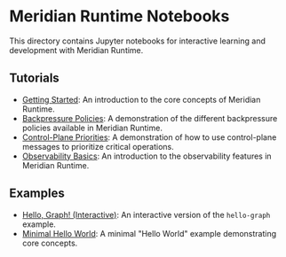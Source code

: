 # Meridian Runtime Notebooks

This directory contains Jupyter notebooks for interactive learning and development with Meridian Runtime.

## Tutorials

* [Getting Started](./tutorials/01-getting-started.ipynb): An introduction to the core concepts of Meridian Runtime.
* [Backpressure Policies](./tutorials/02-backpressure-policies.ipynb): A demonstration of the different backpressure policies available in Meridian Runtime.
* [Control-Plane Priorities](./tutorials/03-control-plane-priorities.ipynb): A demonstration of how to use control-plane messages to prioritize critical operations.
* [Observability Basics](./tutorials/04-observability-basics.ipynb): An introduction to the observability features in Meridian Runtime.

## Examples

* [Hello, Graph! (Interactive)](./examples/hello-graph-interactive.ipynb): An interactive version of the `hello-graph` example.
* [Minimal Hello World](./examples/minimal-hello.ipynb): A minimal "Hello World" example demonstrating core concepts.
